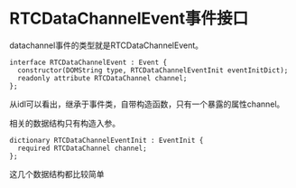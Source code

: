 # RTCDataChannelEvent事件接口

datachannel事件的类型就是RTCDataChannelEvent。

    interface RTCDataChannelEvent : Event {
      constructor(DOMString type, RTCDataChannelEventInit eventInitDict);
      readonly attribute RTCDataChannel channel;
    };

从idl可以看出，继承于事件类，自带构造函数，只有一个暴露的属性channel。

相关的数据结构只有构造入参。

    dictionary RTCDataChannelEventInit : EventInit {
      required RTCDataChannel channel;
    };

这几个数据结构都比较简单
